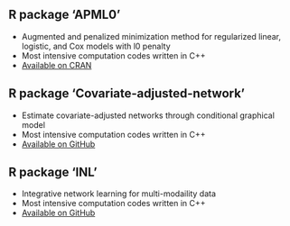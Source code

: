 ## R package ‘APML0’
  - Augmented and penalized minimization method for regularized linear, logistic, and Cox models with l0 penalty
  - Most intensive computation codes written in C++
  - [Available on CRAN](https://cran.r-project.org/web/packages/APML0/index.html)
  
## R package ‘Covariate-adjusted-network’
  - Estimate covariate-adjusted networks through conditional graphical model
  - Most intensive computation codes written in C++
  - [Available on GitHub](https://github.com/shanghongxie/Covariate-adjusted-network)
  
## R package ‘INL’
  - Integrative network learning for multi-modaility data  
  - Most intensive computation codes written in C++
  - [Available on GitHub](https://github.com/shanghongxie/INL)
